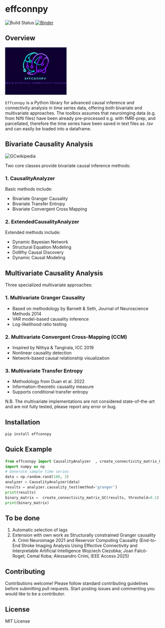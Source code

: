 # effconnpy

![Build Status](https://img.shields.io/badge/build-passing-brightgreen)
[![Binder](https://mybinder.org/badge_logo.svg)](https://mybinder.org/v2/gh/yourusername/effconnpy/main)

## Overview
 
<img src="https://raw.githubusercontent.com/alecrimi/effconnpy/main/logo.png" alt="logo" width="200"/>


`Effconnpy` is a Python library for advanced causal inference and connectivity analysis in time series data, offering both bivariate and multivariate approaches.
The toolbox assumes that neuroimging data (e.g. from Nifti files) have been already pre-processed e.g. with fMRI-prep, and parcellated, therefore the time series have been saved in text files as .tsv
and can easily be loaded into a dataframe.

## Bivariate Causality Analysis
<img src="https://upload.wikimedia.org/wikipedia/commons/7/7d/GrangerCausalityIllustration.svg" alt="GCwikipedia" width="400"/>

Two core classes provide bivariate causal inference methods:

### 1. CausalityAnalyzer
Basic methods include:
- Bivariate Granger Causality
- Bivariate Transfer Entropy
- Bivariate Convergent Cross Mapping 

### 2. ExtendedCausalityAnalyzer
Extended methods include:
- Dynamic Bayesian Network
- Structural Equation Modeling
- DoWhy Causal Discovery
- Dynamic Causal Modeling

## Multivariate Causality Analysis

Three specialized multivariate approaches:

### 1. Multivariate Granger Causality
- Based on methodology by Barnett & Seth, Journal of Neuroscience Methods 2014
- VAR model-based causality inference
- Log-likelihood ratio testing

### 2. Multivariate Convergent Cross-Mapping (CCM)
- Inspired by Nithya & Tangirala, ICC 2019
- Nonlinear causality detection
- Network-based causal relationship visualization

### 3. Multivariate Transfer Entropy
- Methodology from Duan et al. 2022
- Information-theoretic causality measure
- Supports conditional transfer entropy

N.B. The multivariate implementations are not considered state-of-the-art and are not fully tested, please report any error or bug.

## Installation

```bash
pip install effconnpy
```

## Quick Example

```python
from effconnpy import CausalityAnalyzer  , create_connectivity_matrix_GC
import numpy as np
# Generate sample time series
data = np.random.rand(100, 3)
analyzer = CausalityAnalyzer(data)
results = analyzer.causality_test(method='granger')
print(results)
binary_matrix =  create_connectivity_matrix_GC(results, threshold=0.1)
print(binary_matrix)
```

## To be done
1. Automatic selection of lags
2. Extension with own work as Structurally constrained Granger causality A. Crimi Neuroimage 2021
and Reservoir Computing Causality (End-to-End Stroke Imaging Analysis Using Effective Connectivity and Interpretable Artificial Intelligence
Wojciech Ciezobka; Joan Falcó-Roget; Cemal Koba; Alessandro Crimi, IEEE Access 2025)


## Contributing

Contributions welcome! Please follow standard contributing guidelines before submitting pull requests.
Start posting issues and commenting you would like to be a contributor.

## License

MIT License



